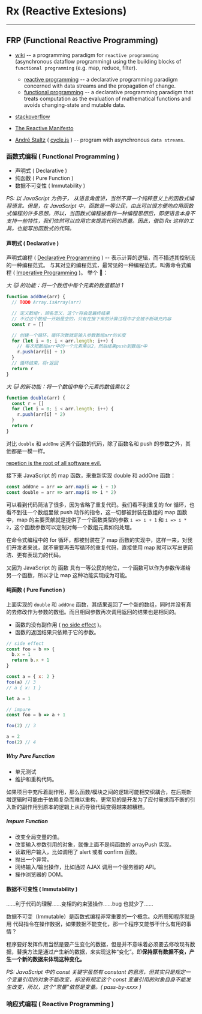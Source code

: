 # Rx (Reactive Extesions)

---

<!-- what is FRP -->

## FRP (Functional Reactive Programming)

- [wiki](https://en.wikipedia.org/wiki/Functional_reactive_programming) -- a programming paradigm for `reactive programming` (asynchronous dataflow programming) using the building blocks of `functional programming` (e.g. map, reduce, filter).

  - [reactive programming](https://en.wikipedia.org/wiki/Reactive_programming) -- a declarative programming paradigm concerned with data streams and the propagation of change.
  - [functional programming](https://en.wikipedia.org/wiki/Functional_programming) -- a declarative programming paradigm that treats computation as the evaluation of mathematical functions and avoids changing-state and mutable data.

- [stackoverflow](https://stackoverflow.com/a/1030631)

- [The Reactive Manifesto](https://www.reactivemanifesto.org)

- [André Staltz](https://gist.github.com/staltz) ( [cycle.js](https://cycle.js.org) ) -- program with asynchronous `data streams`.
  <!-- https://gist.github.com/staltz/868e7e9bc2a7b8c1f754#what-is-reactive-programming -->

<!-- - [Microsoft's Rx terminology](https://archive.codeplex.com/?p=rx) -- Rx = Observables + [LINQ](https://en.wikipedia.org/wiki/Language_Integrated_Query) + Schedulers -->

<!-- something about functional programming -->

### 函数式编程 ( Functional Programming )

- 声明式 ( Declarative )
- 纯函数 ( Pure Function )
- 数据不可变性 ( Immutability )

_PS: 以 JavaScript 为例子， 从语⾔⾓度讲，当然不算⼀个纯粹意义上的函数式编程语⾔。但是，在 JavaScript 中，函数是⼀等公民，由此可以很⽅便地应⽤函数式编程的许多思想。所以，当函数式编程被看作⼀种编程思想后，即使语⾔本⾝不⽀持⼀些特性，我们依然可以应⽤它来提⾼代码的质量。因此，借助 Rx 这样的工具，也能写出函数式的代码。_

#### 声明式 ( Declarative )
声明式编程 ( [Declarative Programming](https://en.wikipedia.org/wiki/Declarative_programming) ) -- 表示计算的逻辑，而不描述其控制流的一种编程范式。
与其对立的编程范式，最常见的⼀种编程范式，叫做命令式编程 ( [Imperative Programming](https://en.wikipedia.org/wiki/Imperative_programming) )。
举个 🌰：

_大 🐱 的功能：将⼀个数组中每个元素的数值都加 1_

```javascript
function addOne(arr) {
  // TODO Array.isArray(arr)

  // 定义数组r，顾名思义，这个r将会是最终结果
  // 不过这个数组⼀开始是空的，只有在接下来的计算过程中才会被不断填充内容
  const r = []

  // 创建⼀个循环，循环次数就是输⼊参数数组arr的长度
  for (let i = 0; i < arr.length; i++) {
    // 每次把数组arr中的⼀个元素乘以2，然后结果push到数组r中
    r.push(arr[i] + 1)
  }
  // 循环结束，将r返回
  return r
}
```

_大 🐱 的新功能：将⼀个数组中每个元素的数值乘以 2_

```javascript
function double(arr) {
  const r = []
  for (let i = 0; i < arr.length; i++) {
    r.push(arr[i] * 2)
  }
  return r
}
```

对比 `double` 和 `addOne` 这两个函数的代码，除了函数名和 push 的参数之外，其他都是一模一样。

[repetion is the root of all software evil.](https://books.google.com/books?id=UTgFCAAAQBAJ&lpg=PP1&hl=zh-CN&pg=PA162#v=onepage&q&f=true)

接下来 JavaScript 的 map 函数，来重新实现 double 和 addOne 函数：

```javascript
const addOne = arr => arr.map(i => i + 1)
const double = arr => arr.map(i => i * 2)
```

可以看到代码简洁了很多，因为省略了重复代码。我们看不到重复的 for 循环，也看不到往⼀个数组⾥做 push 动作的指令，这⼀切都被封装在数组的 map 函数中，map 的主要贡献就是提供了⼀个函数类型的参数 `i => i + 1` 和 `i => i * 2`，这个函数参数可以定制对每⼀个数组元素如何处理。

在命令式编程中的 for 循环，都被封装在了 map 函数的实现中，这样⼀来，对我们开发者来说，就不需要再去写循环的重复代码，直接使⽤ map 就可以写出更简洁、更有表现⼒的代码。

又因为 JavaScript 的 函数 具有一等公民的地位，⼀个函数可以作为参数传递给另⼀个函数，所以才让 map 这种功能实现成为可能。

#### 纯函数 ( Pure Function )

上⾯实现的 `double` 和 `addOne` 函数，其结果返回了一个新的数组，同时并没有真的去修改作为参数的数组。而且相同参数再次调用返回的结果也是相同的。

- 函数的没有副作用 ( [no side effect](<https://en.wikipedia.org/wiki/Side_effect_(computer_science)>) )。
- 函数的返回结果只依赖于它的参数。

```javascript
// side effect
const foo = b => {
  b.x = 1
  return b.x + 1
}

const a = { x: 2 }
foo(a) // 3
// a { x: 1 }
```

```javascript
let a = 1

// impure
const foo = b => a + 1

foo(2) // 3

a = 2
foo(2) // 4
```

##### Why Pure Function

- 单元测试
- 维护和重构代码。

如果项目中充斥着副作用，那么函数/模块之间的逻辑可能相交织耦合，在后期新增逻辑时可能由于依赖复杂而难以重构，更常见的是开发为了应付需求而不断的引入新的副作用到原本的逻辑上从而导致代码变得越来越糟糕。

##### Impure Function

- 改变全局变量的值。
- 改变输⼊参数引⽤的对象，就像上⾯不是纯函数的 arrayPush 实现。
- 读取⽤户输⼊，⽐如调⽤了 alert 或者 confirm 函数。
- 抛出⼀个异常。
- ⽹络输⼊/输出操作，⽐如通过 AJAX 调⽤⼀个服务器的 API。
- 操作浏览器的 DOM。

#### 数据不可变性 ( Immutability )
......利于代码的理解......变相的约束骚操作......bug 也就少了......

数据不可变（Immutable）是函数式编程⾮常重要的⼀个概念。众所周知程序就是⽤
代码指令在操作数据，如果数据不能变化，那⼀个程序又能够⼲什么有⽤的事情？

程序要好发挥作⽤当然是要产⽣变化的数据，但是并不意味着必须要去修改现有数据，替换⽅法是通过产⽣新的数据，来实现这种“变化”。即**保持原有数据不变，产⽣⼀个新的数据来体现这种变化。**

_PS: JavaScript 中的 const 关键字虽然有 constant 的意思，但其实只是规定⼀个变量引⽤的对象不能改变，却没有规定这个 const 变量引⽤的对象⾃⾝不能发⽣改变，所以，这个“常量”依然是变量。( pass-by-xxxx )_

### 响应式编程 ( Reactive Programming )

